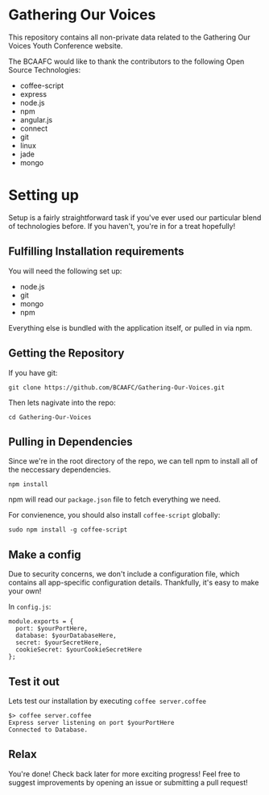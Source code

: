 # Gathering Our Voices
This repository contains all non-private data related to the Gathering Our Voices Youth Conference website.

The BCAAFC would like to thank the contributors to the following Open Source Technologies:
* coffee-script
* express
* node.js
* npm
* angular.js
* connect
* git
* linux
* jade
* mongo

# Setting up
Setup is a fairly straightforward task if you've ever used our particular blend of technologies before. If you haven't, you're in for a treat hopefully!

## Fulfilling Installation requirements
You will need the following set up:
* node.js
* git
* mongo
* npm

Everything else is bundled with the application itself, or pulled in via npm.

## Getting the Repository
If you have git:

    git clone https://github.com/BCAAFC/Gathering-Our-Voices.git

Then lets nagivate into the repo:

    cd Gathering-Our-Voices

## Pulling in Dependencies
Since we're in the root directory of the repo, we can tell npm to install all of the neccessary dependencies.

    npm install

npm will read our `package.json` file to fetch everything we need.

For convienence, you should also install `coffee-script` globally:

    sudo npm install -g coffee-script

## Make a config
Due to security concerns, we don't include a configuration file, which contains all app-specific configuration details.
Thankfully, it's easy to make your own!

In `config.js`:

    module.exports = {
      port: $yourPortHere,
      database: $yourDatabaseHere,
      secret: $yourSecretHere,
      cookieSecret: $yourCookieSecretHere
    };

## Test it out
Lets test our installation by executing `coffee server.coffee`

    $> coffee server.coffee
    Express server listening on port $yourPortHere
    Connected to Database.

## Relax
You're done! Check back later for more exciting progress! Feel free to suggest improvements by opening an issue or submitting a pull request!
